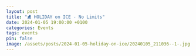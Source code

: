 ```yaml
---
layout: post
title: "⛸️ HOLIDAY on ICE - No Limits"
date: 2024-01-05 19:00:00 +0100
categories: Events
tags: events
pin: false
image: /assets/posts/2024-01-05-holiday-on-ice/20240105_211036--1-.jpg
---
```

